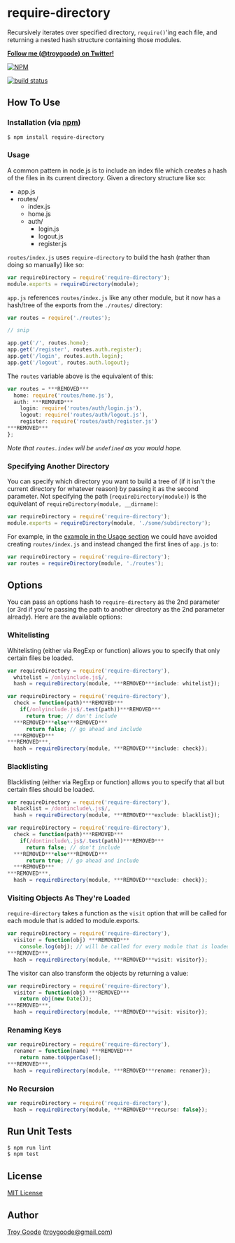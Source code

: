 # require-directory

Recursively iterates over specified directory, `require()`'ing each file, and returning a nested hash structure containing those modules.

**[Follow me (@troygoode) on Twitter!](https://twitter.com/intent/user?screen_name=troygoode)**

[![NPM](https://nodei.co/npm/require-directory.png?downloads=true&stars=true)](https://nodei.co/npm/require-directory/)

[![build status](https://secure.travis-ci.org/troygoode/node-require-directory.png)](http://travis-ci.org/troygoode/node-require-directory)

## How To Use

### Installation (via [npm](https://npmjs.org/package/require-directory))

```bash
$ npm install require-directory
```

### Usage

A common pattern in node.js is to include an index file which creates a hash of the files in its current directory. Given a directory structure like so:

* app.js
* routes/
  * index.js
  * home.js
  * auth/
    * login.js
    * logout.js
    * register.js

`routes/index.js` uses `require-directory` to build the hash (rather than doing so manually) like so:

```javascript
var requireDirectory = require('require-directory');
module.exports = requireDirectory(module);
```

`app.js` references `routes/index.js` like any other module, but it now has a hash/tree of the exports from the `./routes/` directory:

```javascript
var routes = require('./routes');

// snip

app.get('/', routes.home);
app.get('/register', routes.auth.register);
app.get('/login', routes.auth.login);
app.get('/logout', routes.auth.logout);
```

The `routes` variable above is the equivalent of this:

```javascript
var routes = ***REMOVED***
  home: require('routes/home.js'),
  auth: ***REMOVED***
    login: require('routes/auth/login.js'),
    logout: require('routes/auth/logout.js'),
    register: require('routes/auth/register.js')
***REMOVED***
};
```

*Note that `routes.index` will be `undefined` as you would hope.*

### Specifying Another Directory

You can specify which directory you want to build a tree of (if it isn't the current directory for whatever reason) by passing it as the second parameter. Not specifying the path (`requireDirectory(module)`) is the equivelant of `requireDirectory(module, __dirname)`:

```javascript
var requireDirectory = require('require-directory');
module.exports = requireDirectory(module, './some/subdirectory');
```

For example, in the [example in the Usage section](#usage) we could have avoided creating `routes/index.js` and instead changed the first lines of `app.js` to:

```javascript
var requireDirectory = require('require-directory');
var routes = requireDirectory(module, './routes');
```

## Options

You can pass an options hash to `require-directory` as the 2nd parameter (or 3rd if you're passing the path to another directory as the 2nd parameter already). Here are the available options:

### Whitelisting

Whitelisting (either via RegExp or function) allows you to specify that only certain files be loaded.

```javascript
var requireDirectory = require('require-directory'),
  whitelist = /onlyinclude.js$/,
  hash = requireDirectory(module, ***REMOVED***include: whitelist});
```

```javascript
var requireDirectory = require('require-directory'),
  check = function(path)***REMOVED***
    if(/onlyinclude.js$/.test(path))***REMOVED***
      return true; // don't include
  ***REMOVED***else***REMOVED***
      return false; // go ahead and include
  ***REMOVED***
***REMOVED***,
  hash = requireDirectory(module, ***REMOVED***include: check});
```

### Blacklisting

Blacklisting (either via RegExp or function) allows you to specify that all but certain files should be loaded.

```javascript
var requireDirectory = require('require-directory'),
  blacklist = /dontinclude\.js$/,
  hash = requireDirectory(module, ***REMOVED***exclude: blacklist});
```

```javascript
var requireDirectory = require('require-directory'),
  check = function(path)***REMOVED***
    if(/dontinclude\.js$/.test(path))***REMOVED***
      return false; // don't include
  ***REMOVED***else***REMOVED***
      return true; // go ahead and include
  ***REMOVED***
***REMOVED***,
  hash = requireDirectory(module, ***REMOVED***exclude: check});
```

### Visiting Objects As They're Loaded

`require-directory` takes a function as the `visit` option that will be called for each module that is added to module.exports.

```javascript
var requireDirectory = require('require-directory'),
  visitor = function(obj) ***REMOVED***
    console.log(obj); // will be called for every module that is loaded
***REMOVED***,
  hash = requireDirectory(module, ***REMOVED***visit: visitor});
```

The visitor can also transform the objects by returning a value:

```javascript
var requireDirectory = require('require-directory'),
  visitor = function(obj) ***REMOVED***
    return obj(new Date());
***REMOVED***,
  hash = requireDirectory(module, ***REMOVED***visit: visitor});
```

### Renaming Keys

```javascript
var requireDirectory = require('require-directory'),
  renamer = function(name) ***REMOVED***
    return name.toUpperCase();
***REMOVED***,
  hash = requireDirectory(module, ***REMOVED***rename: renamer});
```

### No Recursion

```javascript
var requireDirectory = require('require-directory'),
  hash = requireDirectory(module, ***REMOVED***recurse: false});
```

## Run Unit Tests

```bash
$ npm run lint
$ npm test
```

## License

[MIT License](http://www.opensource.org/licenses/mit-license.php)

## Author

[Troy Goode](https://github.com/TroyGoode) ([troygoode@gmail.com](mailto:troygoode@gmail.com))

